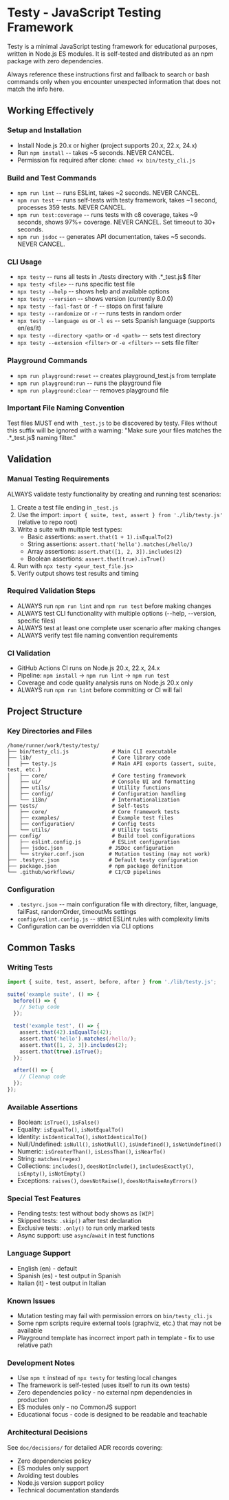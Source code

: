 # Testy - JavaScript Testing Framework

Testy is a minimal JavaScript testing framework for educational purposes, written in Node.js ES modules. It is self-tested and distributed as an npm package with zero dependencies.

Always reference these instructions first and fallback to search or bash commands only when you encounter unexpected information that does not match the info here.

## Working Effectively

### Setup and Installation
- Install Node.js 20.x or higher (project supports 20.x, 22.x, 24.x)
- Run `npm install` -- takes ~5 seconds. NEVER CANCEL.
- Permission fix required after clone: `chmod +x bin/testy_cli.js`

### Build and Test Commands
- `npm run lint` -- runs ESLint, takes ~2 seconds. NEVER CANCEL.
- `npm run test` -- runs self-tests with testy framework, takes ~1 second, processes 359 tests. NEVER CANCEL.
- `npm run test:coverage` -- runs tests with c8 coverage, takes ~9 seconds, shows 97%+ coverage. NEVER CANCEL. Set timeout to 30+ seconds.
- `npm run jsdoc` -- generates API documentation, takes ~5 seconds. NEVER CANCEL.

### CLI Usage
- `npx testy` -- runs all tests in ./tests directory with .*_test.js$ filter
- `npx testy <file>` -- runs specific test file
- `npx testy --help` -- shows help and available options
- `npx testy --version` -- shows version (currently 8.0.0)
- `npx testy --fail-fast` or `-f` -- stops on first failure
- `npx testy --randomize` or `-r` -- runs tests in random order
- `npx testy --language es` or `-l es` -- sets Spanish language (supports en/es/it)
- `npx testy --directory <path>` or `-d <path>` -- sets test directory
- `npx testy --extension <filter>` or `-e <filter>` -- sets file filter

### Playground Commands
- `npm run playground:reset` -- creates playground_test.js from template
- `npm run playground:run` -- runs the playground file
- `npm run playground:clear` -- removes playground file

### Important File Naming Convention
Test files MUST end with `_test.js` to be discovered by testy. Files without this suffix will be ignored with a warning: "Make sure your files matches the .*_test.js$ naming filter."

## Validation

### Manual Testing Requirements
ALWAYS validate testy functionality by creating and running test scenarios:

1. Create a test file ending in `_test.js`
2. Use the import: `import { suite, test, assert } from './lib/testy.js'` (relative to repo root)
3. Write a suite with multiple test types:
   - Basic assertions: `assert.that(1 + 1).isEqualTo(2)`
   - String assertions: `assert.that('hello').matches(/hello/)`
   - Array assertions: `assert.that([1, 2, 3]).includes(2)`
   - Boolean assertions: `assert.that(true).isTrue()`
4. Run with `npx testy <your_test_file.js>`
5. Verify output shows test results and timing

### Required Validation Steps
- ALWAYS run `npm run lint` and `npm run test` before making changes
- ALWAYS test CLI functionality with multiple options (--help, --version, specific files)
- ALWAYS test at least one complete user scenario after making changes
- ALWAYS verify test file naming convention requirements

### CI Validation
- GitHub Actions CI runs on Node.js 20.x, 22.x, 24.x
- Pipeline: `npm install` → `npm run lint` → `npm run test`
- Coverage and code quality analysis runs on Node.js 20.x only
- ALWAYS run `npm run lint` before committing or CI will fail

## Project Structure

### Key Directories and Files
```
/home/runner/work/testy/testy/
├── bin/testy_cli.js              # Main CLI executable
├── lib/                          # Core library code
│   ├── testy.js                  # Main API exports (assert, suite, test, etc.)
│   ├── core/                     # Core testing framework
│   ├── ui/                       # Console UI and formatting
│   ├── utils/                    # Utility functions
│   ├── config/                   # Configuration handling
│   └── i18n/                     # Internationalization
├── tests/                        # Self-tests
│   ├── core/                     # Core framework tests
│   ├── examples/                 # Example test files
│   ├── configuration/            # Config tests
│   └── utils/                    # Utility tests
├── config/                       # Build tool configurations
│   ├── eslint.config.js          # ESLint configuration
│   ├── jsdoc.json               # JSDoc configuration
│   └── stryker.conf.json        # Mutation testing (may not work)
├── .testyrc.json                # Default testy configuration
├── package.json                 # npm package definition
└── .github/workflows/           # CI/CD pipelines
```

### Configuration
- `.testyrc.json` -- main configuration file with directory, filter, language, failFast, randomOrder, timeoutMs settings
- `config/eslint.config.js` -- strict ESLint rules with complexity limits
- Configuration can be overridden via CLI options

## Common Tasks

### Writing Tests
```javascript
import { suite, test, assert, before, after } from './lib/testy.js';

suite('example suite', () => {
  before(() => {
    // Setup code
  });

  test('example test', () => {
    assert.that(42).isEqualTo(42);
    assert.that('hello').matches(/hello/);
    assert.that([1, 2, 3]).includes(2);
    assert.that(true).isTrue();
  });

  after(() => {
    // Cleanup code
  });
});
```

### Available Assertions
- Boolean: `isTrue()`, `isFalse()`
- Equality: `isEqualTo()`, `isNotEqualTo()`
- Identity: `isIdenticalTo()`, `isNotIdenticalTo()`
- Null/Undefined: `isNull()`, `isNotNull()`, `isUndefined()`, `isNotUndefined()`
- Numeric: `isGreaterThan()`, `isLessThan()`, `isNearTo()`
- String: `matches(regex)`
- Collections: `includes()`, `doesNotInclude()`, `includesExactly()`, `isEmpty()`, `isNotEmpty()`
- Exceptions: `raises()`, `doesNotRaise()`, `doesNotRaiseAnyErrors()`

### Special Test Features
- Pending tests: test without body shows as `[WIP]`
- Skipped tests: `.skip()` after test declaration
- Exclusive tests: `.only()` to run only marked tests
- Async support: use `async`/`await` in test functions

### Language Support
- English (en) - default
- Spanish (es) - test output in Spanish
- Italian (it) - test output in Italian

### Known Issues
- Mutation testing may fail with permission errors on `bin/testy_cli.js`
- Some npm scripts require external tools (graphviz, etc.) that may not be available
- Playground template has incorrect import path in template - fix to use relative path

### Development Notes
- Use `npm t` instead of `npx testy` for testing local changes
- The framework is self-tested (uses itself to run its own tests)
- Zero dependencies policy - no external npm dependencies in production
- ES modules only - no CommonJS support
- Educational focus - code is designed to be readable and teachable

### Architectural Decisions
See `doc/decisions/` for detailed ADR records covering:
- Zero dependencies policy
- ES modules only support
- Avoiding test doubles
- Node.js version support policy
- Technical documentation standards